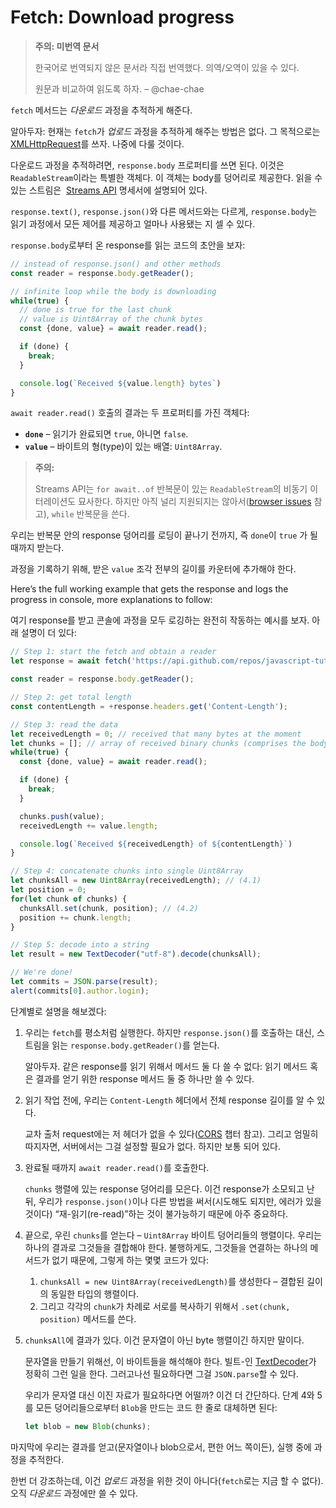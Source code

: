 # Fetch: Download progress

>**주의: 미번역 문서**
>
>한국어로 번역되지 않은 문서라 직접 번역했다. 의역/오역이 있을 수 있다.
>
>원문과 비교하여 읽도록 하자. 
>– @chae-chae

`fetch` 메서드는 *다운로드* 과정을 추적하게 해준다.

알아두자: 현재는 `fetch`가 *업로드* 과정을 추적하게 해주는 방법은 없다. 그 목적으로는 [XMLHttpRequest](https://ko.javascript.info/xmlhttprequest)를 쓰자. 나중에 다룰 것이다.

다운로드 과정을 추적하려면, `response.body` 프로퍼티를 쓰면 된다. 이것은 `ReadableStream`이라는 특별한 객체다. 이 객체는 body를 덩어리로 제공한다. 읽을 수 있는 스트림은  [Streams API](https://streams.spec.whatwg.org/#rs-class) 명세서에 설명되어 있다.

`response.text()`, `response.json()`와 다른 메서드와는 다르게, `response.body`는 읽기 과정에서 모든 제어를 제공하고 얼마나 사용됐는 지 셀 수 있다.

`response.body`로부터 온 response를 읽는 코드의 초안을 보자:

```js
// instead of response.json() and other methods
const reader = response.body.getReader();

// infinite loop while the body is downloading
while(true) {
  // done is true for the last chunk
  // value is Uint8Array of the chunk bytes
  const {done, value} = await reader.read();

  if (done) {
    break;
  }

  console.log(`Received ${value.length} bytes`)
}
```

`await reader.read()` 호출의 결과는 두 프로퍼티를 가진 객체다:

- **`done`** – 읽기가 완료되면 `true`, 아니면 `false`.
- **`value`** – 바이트의 형(type)이 있는 배열: `Uint8Array`.

>**주의:**
>
>Streams API는 `for await..of` 반복문이 있는 `ReadableStream`의 비동기 이터레이션도 묘사한다. 하지만 아직 널리 지원되지는 않아서([browser issues](https://github.com/whatwg/streams/issues/778#issuecomment-461341033) 참고), `while` 반복문을 쓴다.

우리는 반복문 안의 response 덩어리를 로딩이 끝나기 전까지, 즉 `done`이 `true` 가 될 때까지 받는다. 

과정을 기록하기 위해, 받은 `value` 조각 전부의 길이를 카운터에 추가해야 한다. 

Here’s the full working example that gets the response and logs the progress in console, more explanations to follow:

여기 response를 받고 콘솔에 과정을 모두 로깅하는 완전히 작동하는 예시를 보자. 아래 설명이 더 있다:

```js
// Step 1: start the fetch and obtain a reader
let response = await fetch('https://api.github.com/repos/javascript-tutorial/en.javascript.info/commits?per_page=100');

const reader = response.body.getReader();

// Step 2: get total length
const contentLength = +response.headers.get('Content-Length');

// Step 3: read the data
let receivedLength = 0; // received that many bytes at the moment
let chunks = []; // array of received binary chunks (comprises the body)
while(true) {
  const {done, value} = await reader.read();

  if (done) {
    break;
  }

  chunks.push(value);
  receivedLength += value.length;

  console.log(`Received ${receivedLength} of ${contentLength}`)
}

// Step 4: concatenate chunks into single Uint8Array
let chunksAll = new Uint8Array(receivedLength); // (4.1)
let position = 0;
for(let chunk of chunks) {
  chunksAll.set(chunk, position); // (4.2)
  position += chunk.length;
}

// Step 5: decode into a string
let result = new TextDecoder("utf-8").decode(chunksAll);

// We're done!
let commits = JSON.parse(result);
alert(commits[0].author.login);
```

단계별로 설명을 해보겠다:

1. 우리는 `fetch`를 평소처럼 실행한다. 하지만 `response.json()`를 호출하는 대신, 스트림을 읽는 `response.body.getReader()`를 얻는다.
    
    알아두자. 같은 response를 읽기 위해서 메서드 둘 다 쓸 수 없다: 읽기 메서드 혹은 결과를 얻기 위한 response 메서드 둘 중 하나만 쓸 수 있다.
    
2. 읽기 작업 전에, 우리는 `Content-Length` 헤더에서 전체 response 길이를 알 수 있다.
    
    교차 출처 request에는 저 헤더가 없을 수 있다([CORS](https://ko.javascript.info/fetch-crossorigin) 챕터 참고). 그리고 엄밀히 따지자면, 서버에서는 그걸 설정할 필요가 없다. 하지만 보통 되어 있다.
    
3. 완료될 때까지 `await reader.read()`를 호출한다.
    
    `chunks` 행렬에 있는 response 덩어리를 모은다. 이건 response가 소모되고 난 뒤, 우리가 `response.json()`이나 다른 방법을 써서(시도해도 되지만, 에러가 있을 것이다) “재-읽기(re-read)”하는 것이 불가능하기 때문에 아주 중요하다. 
    
4. 끝으로, 우린 `chunks`를 얻는다 – `Uint8Array` 바이트 덩어리들의 행렬이다. 우리는 하나의 결과로 그것들을 결합해야 한다. 불행하게도, 그것들을 연결하는 하나의 메서드가 없기 때문에, 그렇게 하는 몇몇 코드가 있다:
    
    1. `chunksAll = new Uint8Array(receivedLength)`를 생성한다 – 결합된 길이의 동일한 타입의 행렬이다.
    2. 그리고 각각의 `chunk`가 차례로 서로를 복사하기 위해서 `.set(chunk, position)` 메서드를 쓴다.
5. `chunksAll`에 결과가 있다. 이건 문자열이 아닌 byte 행렬이긴 하지만 말이다.
    
    문자열을 만들기 위해선, 이 바이트들을 해석해야 한다. 빌트-인 [TextDecoder](https://ko.javascript.info/text-decoder)가 정확히 그런 일을 한다. 그러고나선 필요하다면 그걸 `JSON.parse`할 수 있다.
    
    우리가 문자열 대신 이진 자료가 필요하다면 어떨까? 이건 더 간단하다. 단계 4와 5를 모든 덩어리들으로부터 `Blob`을 만드는 코드 한 줄로 대체하면 된다:
    
    ```js
    let blob = new Blob(chunks);
    ```

마지막에 우리는 결과를 얻고(문자열이나 blob으로서, 편한 어느 쪽이든), 실행 중에 과정을 추적한다.

한번 더 강조하는데, 이건 *업로드* 과정을 위한 것이 아니다(`fetch`로는 지금 할 수 없다). 오직 *다운로드* 과정에만 쓸 수 있다.